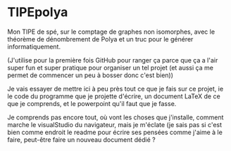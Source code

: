 # TIPEpolya
Mon TIPE de spé, sur le comptage de graphes non isomorphes, avec le théorème de dénombrement de Polya et un truc pour le générer informatiquement.  

(J'utilise pour la première fois GitHub pour ranger ça parce que ça a l'air super fun et super pratique pour organiser un tel projet (et aussi ça me permet de commencer un peu à bosser donc c'est bien))  

Je vais essayer de mettre ici à peu près tout ce que je fais sur ce projet, ie le code du programme que je projette d'écrire, un document LaTeX de ce que je comprends, et le powerpoint qu'il faut que je fasse.  

Je comprends pas encore tout, où vont les choses que j'installe, comment marche le visualStudio du navigateur, mais je m'éclate (je sais pas si c'est bien comme endroit le readme pour écrire ses pensées comme j'aime à le faire, peut-être faire un nouveau document dédié ?

